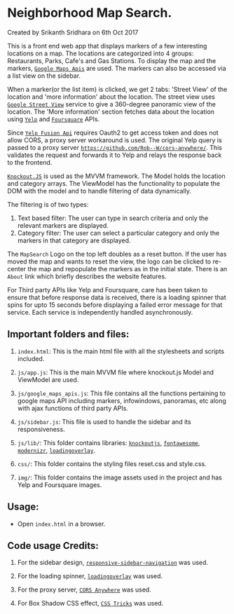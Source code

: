 # Neighborhood Map Search.

Created by Srikanth Sridhara on 6th Oct 2017

This is a front end web app that displays markers of a few interesting locations on a map.
The locations are categorized into 4 groups: Restaurants, Parks, Cafe's and Gas Stations.
To display the map and the markers, [`Google Maps Apis`](https://developers.google.com/maps/) are used. The markers can also be accessed via a list view on the sidebar.

When a marker(or the list item) is clicked, we get 2 tabs: 'Street View' of the location and 'more information' about the location.
The street view uses [`Google Street View`](https://developers.google.com/maps/documentation/javascript/streetview) service to give a 360-degree panoramic view of the location.
The 'More information' section fetches data about the location using [`Yelp`](https://www.yelp.com/fusion) and [`Foursquare`](https://developer.foursquare.com/) APIs.

Since [`Yelp Fusion Api`](https://www.yelp.com/fusion) requires Oauth2 to get access token and does not allow CORS, a proxy server workaround is used. The original Yelp query is passed to a proxy server [`https://github.com/Rob--W/cors-anywhere/`](https://github.com/Rob--W/cors-anywhere/). This validates the request and forwards it to Yelp and relays the response back to the frontend.

[`Knockout.JS`](http://knockoutjs.com/) is used as the MVVM framework. The Model holds the location and category arrays. The ViewModel has the functionality to populate the DOM with the model and to handle filtering of data dynamically.

The filtering is of two types:
1. Text based filter: The user can type in search criteria and only the relevant markers are displayed.
2. Category filter: The user can select a particular category and only the markers in that category are displayed.

The `MapSearch` Logo on the top left doubles as a reset button. If the user has moved the map and wants to reset the view, the logo can be clicked to re-center the map and repopulate the markers as in the initial state. There is an `About` link which briefly describes the website features.

For Third party APIs like Yelp and Foursquare, care has been taken to ensure that before response data is received, there is a loading spinner that spins for upto 15 seconds before displaying a failed error message for that service. Each service is independently handled asynchronously.

## Important folders and files:

1. `index.html`:
    This is the main html file with all the stylesheets and scripts included.

2. `js/app.js`:
    This is the main MVVM file where knockout.js Model and ViewModel are used.

3. `js/google_maps_apis.js`:
    This file contains all the functions pertaining to google maps API including markers, infowindows, panoramas, etc along with ajax functions of third party APIs.

4. `js/sidebar.js`:
    This file is used to handle the sidebar and its responsiveness.

5. `js/lib/`:
    This folder contains libraries: [`knockoutjs`](http://knockoutjs.com/), [`fontawesome`](http://fontawesome.io/), [`modernizr`](https://modernizr.com/), [`loadingoverlay`](https://gasparesganga.com/labs/jquery-loading-overlay/).

6. `css/`:
    This folder contains the styling files reset.css and style.css.

7. `img/`:
    This folder contains the image assets used in the project and has Yelp and Foursquare images.


## Usage:

*  Open `index.html` in a browser.


## Code usage Credits:

1. For the sidebar design, [`responsive-sidebar-navigation`](https://codyhouse.co/gem/responsive-sidebar-navigation/) was used.

2. For the loading spinner,
[`loadingoverlay`](https://gasparesganga.com/labs/jquery-loading-overlay/) was used.

3. For the proxy server, [`CORS Anywhere`](https://github.com/Rob--W/cors-anywhere/) was used.

4. For Box Shadow CSS effect, [`CSS Tricks`](https://css-tricks.com/almanac/properties/b/box-shadow/) was used.
